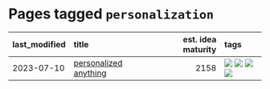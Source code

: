 # Pages tagged `personalization`

|last_modified|title|est. idea maturity|tags
|:---|:---|---:|:---|
|2023-07-10|[personalized anything](../personalized_anything.md)|2158|[![](https://img.shields.io/badge/tag-gdpr_data_export-496a1)](../tags/gdpr_data_export.md) [![](https://img.shields.io/badge/tag-llm-683f3)](../tags/llm.md) [![](https://img.shields.io/badge/tag-personalization-96bcc)](../tags/personalization.md) [![](https://img.shields.io/badge/tag-productivity-77485f)](../tags/productivity.md)|